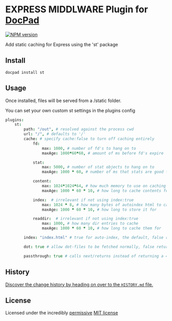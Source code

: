 # EXPRESS MIDDLWARE Plugin for [DocPad](http://docpad.org)

<!-- BADGES/ -->

[![NPM version](http://badge.fury.io/js/docpad-plugin-st.png)](https://npmjs.org/package/docpad-plugin-st "View this project on NPM")

<!-- /BADGES -->


Add static caching for Express using the 'st' package


## Install

```
docpad install st
```


## Usage

Once installed, files will be served from a /static folder.

You can set your own custom st settings in the plugins config

```coffee
plugins:
	st:
		path: "/out", # resolved against the process cwd
		url: "/", # defaults to '/'
		cache: # specify cache:false to turn off caching entirely
			fd:
				max: 1000, # number of fd's to hang on to
				maxAge: 1000*60*60, # amount of ms before fd's expire

			stat:
				max: 5000, # number of stat objects to hang on to
				maxAge: 1000 * 60, # number of ms that stats are good for

			content:
				max: 1024*1024*64, # how much memory to use on caching contents
				maxAge: 1000 * 60 * 10, # how long to cache contents for

			index:  # irrelevant if not using index:true
				max: 1024 * 8, # how many bytes of autoindex html to cache
				maxAge: 1000 * 60 * 10, # how long to store it for

			readdir:  # irrelevant if not using index:true
				max: 1000, # how many dir entries to cache
				maxAge: 1000 * 60 * 10, # how long to cache them for

		index: "index.html" # true for auto-index, the default, false returns 404's for directories

		dot: true # allow dot-files to be fetched normally, false return 403 for any url with a dot-file part

		passthrough: true # calls next/returns instead of returning a 404 error, false returns a 404 when a file or an index is not found
```

<!-- HISTORY/ -->

## History
[Discover the change history by heading on over to the `HISTORY.md` file.](https://github.com/stongo/docpad-plugin-st/blob/master/HISTORY.md#files)

<!-- /HISTORY -->

<!-- LICENSE/ -->

## License

Licensed under the incredibly [permissive](http://en.wikipedia.org/wiki/Permissive_free_software_licence) [MIT license](http://creativecommons.org/licenses/MIT/)

<!-- /LICENSE -->


